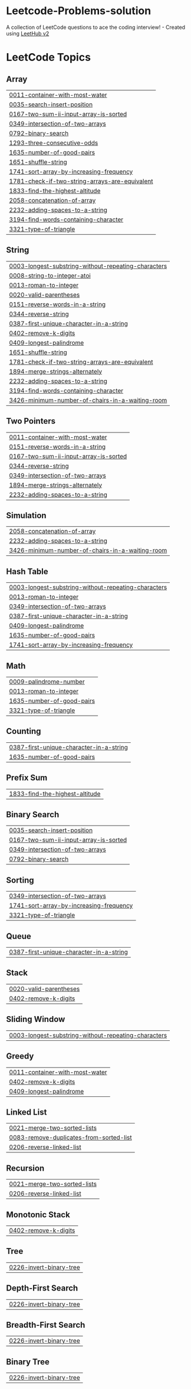 # Leetcode-Problems-solution
A collection of LeetCode questions to ace the coding interview! - Created using [LeetHub v2](https://github.com/arunbhardwaj/LeetHub-2.0)

<!---LeetCode Topics Start-->
# LeetCode Topics
## Array
|  |
| ------- |
| [0011-container-with-most-water](https://github.com/usamahafiz/Leetcode-Problems-solution/tree/master/0011-container-with-most-water) |
| [0035-search-insert-position](https://github.com/usamahafiz/Leetcode-Problems-solution/tree/master/0035-search-insert-position) |
| [0167-two-sum-ii-input-array-is-sorted](https://github.com/usamahafiz/Leetcode-Problems-solution/tree/master/0167-two-sum-ii-input-array-is-sorted) |
| [0349-intersection-of-two-arrays](https://github.com/usamahafiz/Leetcode-Problems-solution/tree/master/0349-intersection-of-two-arrays) |
| [0792-binary-search](https://github.com/usamahafiz/Leetcode-Problems-solution/tree/master/0792-binary-search) |
| [1293-three-consecutive-odds](https://github.com/usamahafiz/Leetcode-Problems-solution/tree/master/1293-three-consecutive-odds) |
| [1635-number-of-good-pairs](https://github.com/usamahafiz/Leetcode-Problems-solution/tree/master/1635-number-of-good-pairs) |
| [1651-shuffle-string](https://github.com/usamahafiz/Leetcode-Problems-solution/tree/master/1651-shuffle-string) |
| [1741-sort-array-by-increasing-frequency](https://github.com/usamahafiz/Leetcode-Problems-solution/tree/master/1741-sort-array-by-increasing-frequency) |
| [1781-check-if-two-string-arrays-are-equivalent](https://github.com/usamahafiz/Leetcode-Problems-solution/tree/master/1781-check-if-two-string-arrays-are-equivalent) |
| [1833-find-the-highest-altitude](https://github.com/usamahafiz/Leetcode-Problems-solution/tree/master/1833-find-the-highest-altitude) |
| [2058-concatenation-of-array](https://github.com/usamahafiz/Leetcode-Problems-solution/tree/master/2058-concatenation-of-array) |
| [2232-adding-spaces-to-a-string](https://github.com/usamahafiz/Leetcode-Problems-solution/tree/master/2232-adding-spaces-to-a-string) |
| [3194-find-words-containing-character](https://github.com/usamahafiz/Leetcode-Problems-solution/tree/master/3194-find-words-containing-character) |
| [3321-type-of-triangle](https://github.com/usamahafiz/Leetcode-Problems-solution/tree/master/3321-type-of-triangle) |
## String
|  |
| ------- |
| [0003-longest-substring-without-repeating-characters](https://github.com/usamahafiz/Leetcode-Problems-solution/tree/master/0003-longest-substring-without-repeating-characters) |
| [0008-string-to-integer-atoi](https://github.com/usamahafiz/Leetcode-Problems-solution/tree/master/0008-string-to-integer-atoi) |
| [0013-roman-to-integer](https://github.com/usamahafiz/Leetcode-Problems-solution/tree/master/0013-roman-to-integer) |
| [0020-valid-parentheses](https://github.com/usamahafiz/Leetcode-Problems-solution/tree/master/0020-valid-parentheses) |
| [0151-reverse-words-in-a-string](https://github.com/usamahafiz/Leetcode-Problems-solution/tree/master/0151-reverse-words-in-a-string) |
| [0344-reverse-string](https://github.com/usamahafiz/Leetcode-Problems-solution/tree/master/0344-reverse-string) |
| [0387-first-unique-character-in-a-string](https://github.com/usamahafiz/Leetcode-Problems-solution/tree/master/0387-first-unique-character-in-a-string) |
| [0402-remove-k-digits](https://github.com/usamahafiz/Leetcode-Problems-solution/tree/master/0402-remove-k-digits) |
| [0409-longest-palindrome](https://github.com/usamahafiz/Leetcode-Problems-solution/tree/master/0409-longest-palindrome) |
| [1651-shuffle-string](https://github.com/usamahafiz/Leetcode-Problems-solution/tree/master/1651-shuffle-string) |
| [1781-check-if-two-string-arrays-are-equivalent](https://github.com/usamahafiz/Leetcode-Problems-solution/tree/master/1781-check-if-two-string-arrays-are-equivalent) |
| [1894-merge-strings-alternately](https://github.com/usamahafiz/Leetcode-Problems-solution/tree/master/1894-merge-strings-alternately) |
| [2232-adding-spaces-to-a-string](https://github.com/usamahafiz/Leetcode-Problems-solution/tree/master/2232-adding-spaces-to-a-string) |
| [3194-find-words-containing-character](https://github.com/usamahafiz/Leetcode-Problems-solution/tree/master/3194-find-words-containing-character) |
| [3426-minimum-number-of-chairs-in-a-waiting-room](https://github.com/usamahafiz/Leetcode-Problems-solution/tree/master/3426-minimum-number-of-chairs-in-a-waiting-room) |
## Two Pointers
|  |
| ------- |
| [0011-container-with-most-water](https://github.com/usamahafiz/Leetcode-Problems-solution/tree/master/0011-container-with-most-water) |
| [0151-reverse-words-in-a-string](https://github.com/usamahafiz/Leetcode-Problems-solution/tree/master/0151-reverse-words-in-a-string) |
| [0167-two-sum-ii-input-array-is-sorted](https://github.com/usamahafiz/Leetcode-Problems-solution/tree/master/0167-two-sum-ii-input-array-is-sorted) |
| [0344-reverse-string](https://github.com/usamahafiz/Leetcode-Problems-solution/tree/master/0344-reverse-string) |
| [0349-intersection-of-two-arrays](https://github.com/usamahafiz/Leetcode-Problems-solution/tree/master/0349-intersection-of-two-arrays) |
| [1894-merge-strings-alternately](https://github.com/usamahafiz/Leetcode-Problems-solution/tree/master/1894-merge-strings-alternately) |
| [2232-adding-spaces-to-a-string](https://github.com/usamahafiz/Leetcode-Problems-solution/tree/master/2232-adding-spaces-to-a-string) |
## Simulation
|  |
| ------- |
| [2058-concatenation-of-array](https://github.com/usamahafiz/Leetcode-Problems-solution/tree/master/2058-concatenation-of-array) |
| [2232-adding-spaces-to-a-string](https://github.com/usamahafiz/Leetcode-Problems-solution/tree/master/2232-adding-spaces-to-a-string) |
| [3426-minimum-number-of-chairs-in-a-waiting-room](https://github.com/usamahafiz/Leetcode-Problems-solution/tree/master/3426-minimum-number-of-chairs-in-a-waiting-room) |
## Hash Table
|  |
| ------- |
| [0003-longest-substring-without-repeating-characters](https://github.com/usamahafiz/Leetcode-Problems-solution/tree/master/0003-longest-substring-without-repeating-characters) |
| [0013-roman-to-integer](https://github.com/usamahafiz/Leetcode-Problems-solution/tree/master/0013-roman-to-integer) |
| [0349-intersection-of-two-arrays](https://github.com/usamahafiz/Leetcode-Problems-solution/tree/master/0349-intersection-of-two-arrays) |
| [0387-first-unique-character-in-a-string](https://github.com/usamahafiz/Leetcode-Problems-solution/tree/master/0387-first-unique-character-in-a-string) |
| [0409-longest-palindrome](https://github.com/usamahafiz/Leetcode-Problems-solution/tree/master/0409-longest-palindrome) |
| [1635-number-of-good-pairs](https://github.com/usamahafiz/Leetcode-Problems-solution/tree/master/1635-number-of-good-pairs) |
| [1741-sort-array-by-increasing-frequency](https://github.com/usamahafiz/Leetcode-Problems-solution/tree/master/1741-sort-array-by-increasing-frequency) |
## Math
|  |
| ------- |
| [0009-palindrome-number](https://github.com/usamahafiz/Leetcode-Problems-solution/tree/master/0009-palindrome-number) |
| [0013-roman-to-integer](https://github.com/usamahafiz/Leetcode-Problems-solution/tree/master/0013-roman-to-integer) |
| [1635-number-of-good-pairs](https://github.com/usamahafiz/Leetcode-Problems-solution/tree/master/1635-number-of-good-pairs) |
| [3321-type-of-triangle](https://github.com/usamahafiz/Leetcode-Problems-solution/tree/master/3321-type-of-triangle) |
## Counting
|  |
| ------- |
| [0387-first-unique-character-in-a-string](https://github.com/usamahafiz/Leetcode-Problems-solution/tree/master/0387-first-unique-character-in-a-string) |
| [1635-number-of-good-pairs](https://github.com/usamahafiz/Leetcode-Problems-solution/tree/master/1635-number-of-good-pairs) |
## Prefix Sum
|  |
| ------- |
| [1833-find-the-highest-altitude](https://github.com/usamahafiz/Leetcode-Problems-solution/tree/master/1833-find-the-highest-altitude) |
## Binary Search
|  |
| ------- |
| [0035-search-insert-position](https://github.com/usamahafiz/Leetcode-Problems-solution/tree/master/0035-search-insert-position) |
| [0167-two-sum-ii-input-array-is-sorted](https://github.com/usamahafiz/Leetcode-Problems-solution/tree/master/0167-two-sum-ii-input-array-is-sorted) |
| [0349-intersection-of-two-arrays](https://github.com/usamahafiz/Leetcode-Problems-solution/tree/master/0349-intersection-of-two-arrays) |
| [0792-binary-search](https://github.com/usamahafiz/Leetcode-Problems-solution/tree/master/0792-binary-search) |
## Sorting
|  |
| ------- |
| [0349-intersection-of-two-arrays](https://github.com/usamahafiz/Leetcode-Problems-solution/tree/master/0349-intersection-of-two-arrays) |
| [1741-sort-array-by-increasing-frequency](https://github.com/usamahafiz/Leetcode-Problems-solution/tree/master/1741-sort-array-by-increasing-frequency) |
| [3321-type-of-triangle](https://github.com/usamahafiz/Leetcode-Problems-solution/tree/master/3321-type-of-triangle) |
## Queue
|  |
| ------- |
| [0387-first-unique-character-in-a-string](https://github.com/usamahafiz/Leetcode-Problems-solution/tree/master/0387-first-unique-character-in-a-string) |
## Stack
|  |
| ------- |
| [0020-valid-parentheses](https://github.com/usamahafiz/Leetcode-Problems-solution/tree/master/0020-valid-parentheses) |
| [0402-remove-k-digits](https://github.com/usamahafiz/Leetcode-Problems-solution/tree/master/0402-remove-k-digits) |
## Sliding Window
|  |
| ------- |
| [0003-longest-substring-without-repeating-characters](https://github.com/usamahafiz/Leetcode-Problems-solution/tree/master/0003-longest-substring-without-repeating-characters) |
## Greedy
|  |
| ------- |
| [0011-container-with-most-water](https://github.com/usamahafiz/Leetcode-Problems-solution/tree/master/0011-container-with-most-water) |
| [0402-remove-k-digits](https://github.com/usamahafiz/Leetcode-Problems-solution/tree/master/0402-remove-k-digits) |
| [0409-longest-palindrome](https://github.com/usamahafiz/Leetcode-Problems-solution/tree/master/0409-longest-palindrome) |
## Linked List
|  |
| ------- |
| [0021-merge-two-sorted-lists](https://github.com/usamahafiz/Leetcode-Problems-solution/tree/master/0021-merge-two-sorted-lists) |
| [0083-remove-duplicates-from-sorted-list](https://github.com/usamahafiz/Leetcode-Problems-solution/tree/master/0083-remove-duplicates-from-sorted-list) |
| [0206-reverse-linked-list](https://github.com/usamahafiz/Leetcode-Problems-solution/tree/master/0206-reverse-linked-list) |
## Recursion
|  |
| ------- |
| [0021-merge-two-sorted-lists](https://github.com/usamahafiz/Leetcode-Problems-solution/tree/master/0021-merge-two-sorted-lists) |
| [0206-reverse-linked-list](https://github.com/usamahafiz/Leetcode-Problems-solution/tree/master/0206-reverse-linked-list) |
## Monotonic Stack
|  |
| ------- |
| [0402-remove-k-digits](https://github.com/usamahafiz/Leetcode-Problems-solution/tree/master/0402-remove-k-digits) |
## Tree
|  |
| ------- |
| [0226-invert-binary-tree](https://github.com/usamahafiz/Leetcode-Problems-solution/tree/master/0226-invert-binary-tree) |
## Depth-First Search
|  |
| ------- |
| [0226-invert-binary-tree](https://github.com/usamahafiz/Leetcode-Problems-solution/tree/master/0226-invert-binary-tree) |
## Breadth-First Search
|  |
| ------- |
| [0226-invert-binary-tree](https://github.com/usamahafiz/Leetcode-Problems-solution/tree/master/0226-invert-binary-tree) |
## Binary Tree
|  |
| ------- |
| [0226-invert-binary-tree](https://github.com/usamahafiz/Leetcode-Problems-solution/tree/master/0226-invert-binary-tree) |
<!---LeetCode Topics End-->